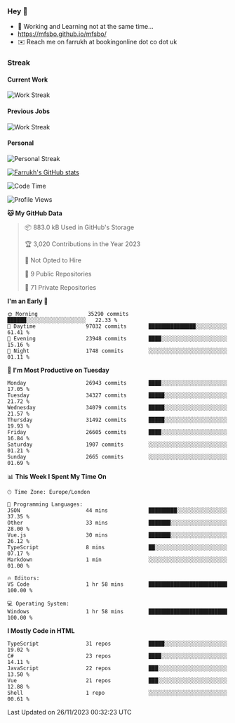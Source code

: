 ### Hey 👋

- 🏃 Working and Learning not at the same time...
- https://mfsbo.github.io/mfsbo/
- ✉️ Reach me on farrukh at bookingonline dot co dot uk

### Streak
#### Current Work
![Work Streak](https://streak-stats.demolab.com/?user=mfsbo)
#### Previous Jobs
![Work Streak](https://streak-stats.demolab.com/?user=farrukhcw)
#### Personal
![Personal Streak](https://streak-stats.demolab.com/?user=farrukhsubhani)

[![Farrukh's GitHub stats](https://github-readme-stats.vercel.app/api?username=mfsbo&hide=stars&count_private=true)](https://github.com/mfsbo/)

<!--START_SECTION:waka-->
![Code Time](http://img.shields.io/badge/Code%20Time-565%20hrs%2014%20mins-blue)

![Profile Views](http://img.shields.io/badge/Profile%20Views-0-blue)

**🐱 My GitHub Data** 

> 📦 883.0 kB Used in GitHub's Storage 
 > 
> 🏆 3,020 Contributions in the Year 2023
 > 
> 🚫 Not Opted to Hire
 > 
> 📜 9 Public Repositories 
 > 
> 🔑 71 Private Repositories 
 > 
**I'm an Early 🐤** 

```text
🌞 Morning                35290 commits       ██████░░░░░░░░░░░░░░░░░░░   22.33 % 
🌆 Daytime                97032 commits       ███████████████░░░░░░░░░░   61.41 % 
🌃 Evening                23948 commits       ████░░░░░░░░░░░░░░░░░░░░░   15.16 % 
🌙 Night                  1748 commits        ░░░░░░░░░░░░░░░░░░░░░░░░░   01.11 % 
```
📅 **I'm Most Productive on Tuesday** 

```text
Monday                   26943 commits       ████░░░░░░░░░░░░░░░░░░░░░   17.05 % 
Tuesday                  34327 commits       █████░░░░░░░░░░░░░░░░░░░░   21.72 % 
Wednesday                34079 commits       █████░░░░░░░░░░░░░░░░░░░░   21.57 % 
Thursday                 31492 commits       █████░░░░░░░░░░░░░░░░░░░░   19.93 % 
Friday                   26605 commits       ████░░░░░░░░░░░░░░░░░░░░░   16.84 % 
Saturday                 1907 commits        ░░░░░░░░░░░░░░░░░░░░░░░░░   01.21 % 
Sunday                   2665 commits        ░░░░░░░░░░░░░░░░░░░░░░░░░   01.69 % 
```


📊 **This Week I Spent My Time On** 

```text
🕑︎ Time Zone: Europe/London

💬 Programming Languages: 
JSON                     44 mins             █████████░░░░░░░░░░░░░░░░   37.35 % 
Other                    33 mins             ███████░░░░░░░░░░░░░░░░░░   28.00 % 
Vue.js                   30 mins             ███████░░░░░░░░░░░░░░░░░░   26.12 % 
TypeScript               8 mins              ██░░░░░░░░░░░░░░░░░░░░░░░   07.17 % 
Markdown                 1 min               ░░░░░░░░░░░░░░░░░░░░░░░░░   01.00 % 

🔥 Editors: 
VS Code                  1 hr 58 mins        █████████████████████████   100.00 % 

💻 Operating System: 
Windows                  1 hr 58 mins        █████████████████████████   100.00 % 
```

**I Mostly Code in HTML** 

```text
TypeScript               31 repos            █████░░░░░░░░░░░░░░░░░░░░   19.02 % 
C#                       23 repos            ████░░░░░░░░░░░░░░░░░░░░░   14.11 % 
JavaScript               22 repos            ███░░░░░░░░░░░░░░░░░░░░░░   13.50 % 
Vue                      21 repos            ███░░░░░░░░░░░░░░░░░░░░░░   12.88 % 
Shell                    1 repo              ░░░░░░░░░░░░░░░░░░░░░░░░░   00.61 % 
```




 Last Updated on 26/11/2023 00:32:23 UTC
<!--END_SECTION:waka-->
<!--
**mfsbo/mfsbo** is a ✨ _special_ ✨ repository because its `README.md` (this file) appears on your GitHub profile.

Here are some ideas to get you started:

- 🔭 I’m currently working on ...
- 🌱 I’m currently learning ...
- 👯 I’m looking to collaborate on ...
- 🤔 I’m looking for help with ...
- 💬 Ask me about ...
- 📫 How to reach me: ...
- 😄 Pronouns: ...
- ⚡ Fun fact: ...
-->
